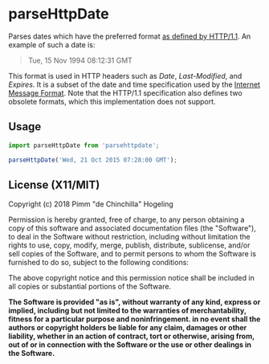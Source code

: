 # parseHttpDate

Parses dates which have the preferred format [as defined by HTTP/1.1](https://tools.ietf.org/html/rfc7231#section-7.1.1.1). An example of such a date is:

> Tue, 15 Nov 1994 08:12:31 GMT

This format is used in HTTP headers such as _Date_, _Last-Modified_, and _Expires_. It is a subset of the date and time specification used by the [Internet Message Format](https://tools.ietf.org/html/rfc5322). Note that the HTTP/1.1 specification also defines two obsolete formats, which this implementation does not support.

## Usage

```javascript
import parseHttpDate from 'parsehttpdate';

parseHttpDate('Wed, 21 Oct 2015 07:28:00 GMT');
```

## License (X11/MIT)
Copyright (c) 2018 Pimm "de Chinchilla" Hogeling

Permission is hereby granted, free of charge, to any person obtaining a copy of this software and associated documentation files (the "Software"), to deal in the Software without restriction, including without limitation the rights to use, copy, modify, merge, publish, distribute, sublicense, and/or sell copies of the Software, and to permit persons to whom the Software is furnished to do so, subject to the following conditions:

The above copyright notice and this permission notice shall be included in all copies or substantial portions of the Software.

**The Software is provided "as is", without warranty of any kind, express or implied, including but not limited to the warranties of merchantability, fitness for a particular purpose and noninfringement. in no event shall the authors or copyright holders be liable for any claim, damages or other liability, whether in an action of contract, tort or otherwise, arising from, out of or in connection with the Software or the use or other dealings in the Software.**
